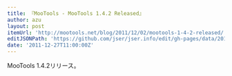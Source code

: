```yaml
---
title: 『MooTools - MooTools 1.4.2 Released』
author: azu
layout: post
itemUrl: 'http://mootools.net/blog/2011/12/02/mootools-1-4-2-released/'
editJSONPath: 'https://github.com/jser/jser.info/edit/gh-pages/data/2011/12/index.json'
date: '2011-12-27T11:00:00Z'
---
```

MooTools 1.4.2リリース。

